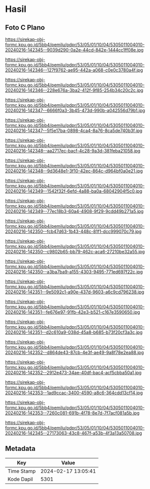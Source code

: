 # Hasil

## Foto C Plano

https://sirekap-obj-formc.kpu.go.id/5bb4/pemilu/pdpr/53/05/01/10/04/5305011004010-20240216-142345--9039d290-0a2e-44cd-842e-1444cc1ff08e.jpg

https://sirekap-obj-formc.kpu.go.id/5bb4/pemilu/pdpr/53/05/01/10/04/5305011004010-20240216-142346--127f9762-ae95-442a-a068-c0e0c3780a4f.jpg

https://sirekap-obj-formc.kpu.go.id/5bb4/pemilu/pdpr/53/05/01/10/04/5305011004010-20240216-142346--228e676a-3ba2-412f-9f85-254b34c20c2c.jpg

https://sirekap-obj-formc.kpu.go.id/5bb4/pemilu/pdpr/53/05/01/10/04/5305011004010-20240216-142347--6666f0a3-3b45-473d-990b-a042556d79b1.jpg

https://sirekap-obj-formc.kpu.go.id/5bb4/pemilu/pdpr/53/05/01/10/04/5305011004010-20240216-142347--5f5e17ba-0898-4ca4-8a76-8ca5de740b3f.jpg

https://sirekap-obj-formc.kpu.go.id/5bb4/pemilu/pdpr/53/05/01/10/04/5305011004010-20240216-142348--aa2717ec-bacf-4c28-9a3d-381feba21058.jpg

https://sirekap-obj-formc.kpu.go.id/5bb4/pemilu/pdpr/53/05/01/10/04/5305011004010-20240216-142348--9d3648e1-3f10-42ec-864c-d964bf0a0e21.jpg

https://sirekap-obj-formc.kpu.go.id/5bb4/pemilu/pdpr/53/05/01/10/04/5305011004010-20240216-142349--1542f32f-6efd-4a88-ba0a-68042904f5c0.jpg

https://sirekap-obj-formc.kpu.go.id/5bb4/pemilu/pdpr/53/05/01/10/04/5305011004010-20240216-142349--77ec18b3-60a4-4908-9f29-9cdd49b271a5.jpg

https://sirekap-obj-formc.kpu.go.id/5bb4/pemilu/pdpr/53/05/01/10/04/5305011004010-20240216-142350--fcb47d63-1b43-448c-81f1-dcc999070c79.jpg

https://sirekap-obj-formc.kpu.go.id/5bb4/pemilu/pdpr/53/05/01/10/04/5305011004010-20240216-142350--c9802b65-bb79-462c-aca6-27210be32a55.jpg

https://sirekap-obj-formc.kpu.go.id/5bb4/pemilu/pdpr/53/05/01/10/04/5305011004010-20240216-142350--a3ba7ba9-a155-4303-9495-771ed697f22c.jpg

https://sirekap-obj-formc.kpu.go.id/5bb4/pemilu/pdpr/53/05/01/10/04/5305011004010-20240216-142351--9e5092c1-a90e-437d-9603-a6c9cd796238.jpg

https://sirekap-obj-formc.kpu.go.id/5bb4/pemilu/pdpr/53/05/01/10/04/5305011004010-20240216-142351--fe676e97-91fb-42e3-b521-c167e3590650.jpg

https://sirekap-obj-formc.kpu.go.id/5bb4/pemilu/pdpr/53/05/01/10/04/5305011004010-20240216-142351--d2c610a9-038d-45a8-b685-b73f20cf3a3c.jpg

https://sirekap-obj-formc.kpu.go.id/5bb4/pemilu/pdpr/53/05/01/10/04/5305011004010-20240216-142352--d864de43-87cb-4e3f-ae49-9a8f78e2ea88.jpg

https://sirekap-obj-formc.kpu.go.id/5bb4/pemilu/pdpr/53/05/01/10/04/5305011004010-20240216-142352--2912e473-34ae-40df-bac4-acf5cbba50a1.jpg

https://sirekap-obj-formc.kpu.go.id/5bb4/pemilu/pdpr/53/05/01/10/04/5305011004010-20240216-142353--1ad9ccac-3400-4590-a8c6-364cdd13cf14.jpg

https://sirekap-obj-formc.kpu.go.id/5bb4/pemilu/pdpr/53/05/01/10/04/5305011004010-20240216-142353--7260c081-691b-4f78-8e7d-7f7acf081a5b.jpg

https://sirekap-obj-formc.kpu.go.id/5bb4/pemilu/pdpr/53/05/01/10/04/5305011004010-20240216-142345--27173063-43c8-467f-a53b-4f3a13a50708.jpg


## Metadata

| Key        | Value               |
| ---------- | ------------------- |
| Time Stamp | 2024-02-17 13:05:41 |
| Kode Dapil | 5301                |



